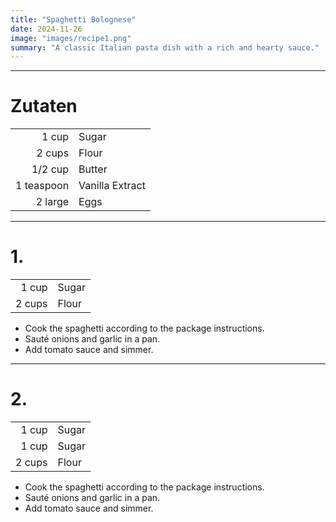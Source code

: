 ```yaml
---
title: "Spaghetti Bolognese"
date: 2024-11-26
image: "images/recipe1.png"
summary: "A classic Italian pasta dish with a rich and hearty sauce." 
---
```


---

# Zutaten

|            |                 |
|-----------:|:----------------|
|      1 cup | Sugar           |
|     2 cups | Flour           |
|    1/2 cup | Butter          |
| 1 teaspoon | Vanilla Extract |
|    2 large | Eggs            |

---

# 1.

|        |       |
|-------:|:------|
|  1 cup | Sugar |
| 2 cups | Flour |

- Cook the spaghetti according to the package instructions.
- Sauté onions and garlic in a pan.
- Add tomato sauce and simmer.

---

# 2.

|        |       |
|-------:|:------|
|  1 cup | Sugar |
|  1 cup | Sugar |
| 2 cups | Flour |

- Cook the spaghetti according to the package instructions.
- Sauté onions and garlic in a pan.
- Add tomato sauce and simmer.
